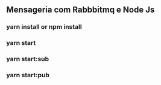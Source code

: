 ## Mensageria com Rabbbitmq e Node Js

### yarn install or npm install

### yarn start

### yarn start:sub

### yarn start:pub
